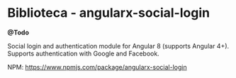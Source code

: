 # Biblioteca - angularx-social-login

**@Todo**

Social login and authentication module for Angular 8 (supports Angular 4+). Supports authentication with Google and Facebook.

NPM: https://www.npmjs.com/package/angularx-social-login